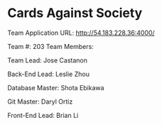 # Cards Against Society

Team Application URL: http://54.183.228.36:4000/

Team #: 203
Team Members:

Team Lead: Jose Castanon

Back-End Lead: Leslie Zhou

Database Master: Shota Ebikawa

Git Master: Daryl Ortiz

Front-End Lead: Brian Li
